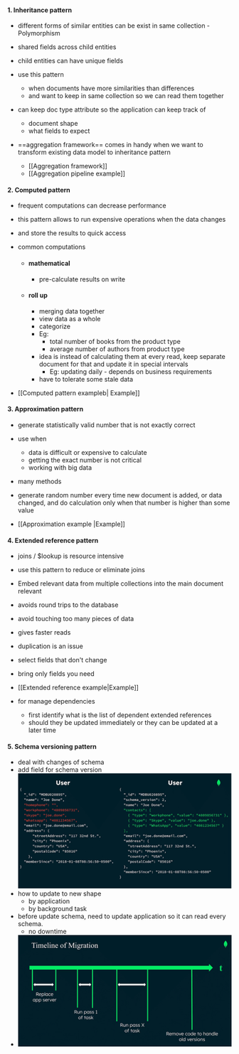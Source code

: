 #### 1. Inheritance pattern
- different forms of similar entities can be exist in same collection - Polymorphism
- shared fields across child entities
- child entities can have unique fields

- use this pattern
	- when documents have more similarities than differences
	- and want to keep in same collection so we can read them together
- can keep doc type attribute so the application can keep track of
	- document shape 
	- what fields to expect

- ==aggregation framework== comes in handy when we want to transform existing data model to inheritance pattern
	- [[Aggregation framework]]
	- [[Aggregation pipeline example]]
#### 2. Computed pattern
- frequent computations can decrease performance

- this pattern allows to run expensive operations when the data changes
- and store the results to quick access
- common computations
	- #### mathematical
		- pre-calculate results on write
	- #### roll up
		- merging data together
		- view data as a whole
		- categorize
		- Eg:
			- total number of books from the product type
			- average number of authors from product type
		- idea is instead of calculating them at every read, keep separate document for that and update it in special intervals
			- Eg: updating daily - depends on business requirements
		- have to tolerate some stale data
- [[Computed pattern exampleb| Example]]
#### 3. Approximation pattern
- generate statistically valid number that is not exactly correct

- use when
	- data is difficult or expensive to calculate
	- getting the exact number is not critical
	- working with big data

- many methods
- generate random number every time new document is added, or data changed, and do calculation only when that number is higher than some value
- [[Approximation example |Example]]
#### 4. Extended reference pattern
- joins / $lookup is resource intensive
- use this pattern to reduce or eliminate joins

- Embed relevant data from multiple collections into the main document relevant

- avoids round trips to the database
- avoid touching too many pieces of data

- gives faster reads

- duplication is an issue

- select fields that don't change
- bring only fields you need

- [[Extended reference example|Example]]

- for manage dependencies
	- first identify what is the list of dependent extended references
	- should they be updated immediately or they can be updated at a later time
#### 5. Schema versioning pattern
- deal with changes of schema
- add field for schema version![](https://raw.githubusercontent.com/Synergy-io/Notes.io/main/assets/Pasted%20image%2020250301113847.png)
- how to update to new shape
	- by application
	- by background task
- before update schema, need to update application so it can read every schema.
	- no downtime
- ![](https://raw.githubusercontent.com/Synergy-io/Notes.io/main/assets/Pasted%20image%2020250301114221.png)
